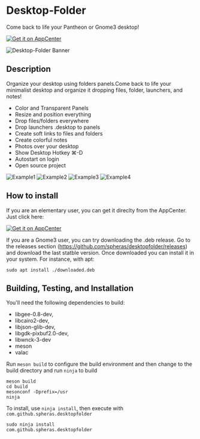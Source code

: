 # Desktop-Folder
Come back to life your Pantheon or Gnome3 desktop!

[![Get it on AppCenter](https://appcenter.elementary.io/badge.svg)](https://appcenter.elementary.io/com.github.spheras.desktopfolder)

![Desktop-Folder Banner](https://raw.githubusercontent.com/spheras/desktopfolder/master/etc/banner.png)

## Description
Organize your desktop using folders panels.Come back to life your minimalist desktop and organize it dropping files, folder, launchers, and notes!
- Color and Transparent Panels
- Resize and position everything
- Drop files/folders everywhere
- Drop launchers .desktop to panels
- Create soft links to files and folders
- Create colorful notes
- Photos over your desktop
- Show Desktop Hotkey ⌘-D
- Autostart on login
- Open source project

![Example1](https://raw.githubusercontent.com/spheras/desktopfolder/master/etc/gif01.gif)
![Example2](https://raw.githubusercontent.com/spheras/desktopfolder/master/etc/gif02.gif)
![Example3](https://raw.githubusercontent.com/spheras/desktopfolder/master/etc/gif03.gif)
![Example4](https://raw.githubusercontent.com/spheras/desktopfolder/master/etc/gif04.gif)

## How to install
If you are an elementary user, you can get it direclty from the AppCenter. Just click here:

[![Get it on AppCenter](https://appcenter.elementary.io/badge.svg)](https://appcenter.elementary.io/com.github.spheras.desktopfolder)

If you are a Gnome3 user, you can try downloading the .deb release. Go to the releases section (https://github.com/spheras/desktopfolder/releases) and download the last statble version.  Once downloaded you can install it in your system. For instance, with apt:

`sudo apt install ./downloaded.deb`

## Building, Testing, and Installation
You'll need the following dependencies to build:

* libgee-0.8-dev,
* libcairo2-dev,
* libjson-glib-dev,
* libgdk-pixbuf2.0-dev,
* libwnck-3-dev
* meson
* valac

Run `meson build` to configure the build environment and then change to the build directory and run `ninja` to build

    meson build
    cd build
    mesonconf -Dprefix=/usr
    ninja

To install, use `ninja install`, then execute with `com.github.spheras.desktopfolder`

    sudo ninja install
    com.github.spheras.desktopfolder
